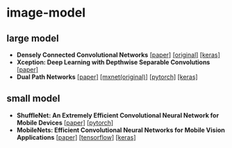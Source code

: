 # image-model

## large model
 - **Densely Connected Convolutional Networks** [[paper]](https://arxiv.org/abs/1608.06993) [[original]](https://github.com/liuzhuang13/DenseNet) [[keras]](https://github.com/titu1994/DenseNet)
 - **Xception: Deep Learning with Depthwise Separable Convolutions** [[paper]](https://arxiv.org/abs/1610.02357) 
 - **Dual Path Networks** [[paper]](https://arxiv.org/abs/1707.01629) [[mxnet(original)]](https://github.com/cypw/DPNs) [[pytorch]](https://github.com/oyam/pytorch-DPNs) [[keras]](https://github.com/titu1994/Keras-DualPathNetworks)
 
 
 
 ## small model
 - **ShuffleNet: An Extremely Efficient Convolutional Neural Network for Mobile Devices** [[paper]](https://arxiv.org/abs/1707.01083) [[pytorch]](https://github.com/jaxony/ShuffleNet)
 - **MobileNets: Efficient Convolutional Neural Networks for Mobile Vision Applications** [[paper]](https://arxiv.org/pdf/1704.04861.pdf) [[tensorflow]](https://github.com/Zehaos/MobileNet) [[keras]](https://github.com/titu1994/MobileNetworks)
